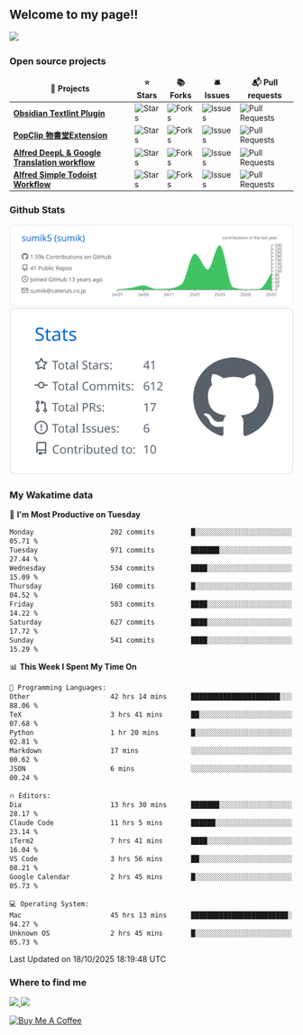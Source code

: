 
<h2>Welcome to my page!!</h2>

![](https://komarev.com/ghpvc/?username=shivase&color=red)

<h3>Open source projects</h3>
<table>
  <thead align="center">
    <tr border: none;>
      <td><b>🎁 Projects</b></td>
      <td><b>⭐ Stars</b></td>
      <td><b>📚 Forks</b></td>
      <td><b>🛎 Issues</b></td>
      <td><b>📬 Pull requests</b></td>
    </tr>
  </thead>
  <tbody>
    <tr>
      <td><a href="https://github.com/shivase/obsidian-textlint"><b>Obsidian Textlint Plugin</b></a></td>
      <td><img alt="Stars" src="https://img.shields.io/github/stars/shivase/obsidian-textlint?style=flat-square&labelColor=343b41"/></td>
      <td><img alt="Forks" src="https://img.shields.io/github/forks/shivase/obsidian-textlint?style=flat-square&labelColor=343b41"/></td>
      <td><img alt="Issues" src="https://img.shields.io/github/issues/shivase/obsidian-textlint?style=flat-square&labelColor=343b41"/></td>
      <td><img alt="Pull Requests" src="https://img.shields.io/github/issues-pr/shivase/obsidian-textlint?style=flat-square&labelColor=343b41"/></td>
    </tr>
    <tr>
      <td><a href="https://github.com/shivase/popclip-monokakido"><b>PopClip 物書堂Extension</b></a></td>
      <td><img alt="Stars" src="https://img.shields.io/github/stars/shivase/popclip-monokakido?style=flat-square&labelColor=343b41"/></td>
      <td><img alt="Forks" src="https://img.shields.io/github/forks/shivase/popclip-monokakido?style=flat-square&labelColor=343b41"/></td>
      <td><img alt="Issues" src="https://img.shields.io/github/issues/shivase/popclip-monokakido?style=flat-square&labelColor=343b41"/></td>
      <td><img alt="Pull Requests" src="https://img.shields.io/github/issues-pr/shivase/popclip-monokakido?style=flat-square&labelColor=343b41"/></td>
    </tr>
    <tr>
      <td><a href="https://github.com/shivase/alfred-workflow-deepl-google-translation"><b>Alfred DeepL & Google Translation workflow</b></a></td>
      <td><img alt="Stars" src="https://img.shields.io/github/stars/shivase/alfred-workflow-deepl-google-translation?style=flat-square&labelColor=343b41"/></td>
      <td><img alt="Forks" src="https://img.shields.io/github/forks/shivase/alfred-workflow-deepl-google-translation?style=flat-square&labelColor=343b41"/></td>
      <td><img alt="Issues" src="https://img.shields.io/github/issues/shivase/alfred-workflow-deepl-google-translation?style=flat-square&labelColor=343b41"/></td>
      <td><img alt="Pull Requests" src="https://img.shields.io/github/issues-pr/shivase/alfred-workflow-deepl-google-translation?style=flat-square&labelColor=343b41"/></td>
    </tr>
    <tr>
      <td><a href="https://github.com/shivase/alfred-simple-todoist"><b>Alfred Simple Todoist Workflow</b></a></td>
      <td><img alt="Stars" src="https://img.shields.io/github/stars/shivase/alfred-simple-todoist?style=flat-square&labelColor=343b41"/></td>
      <td><img alt="Forks" src="https://img.shields.io/github/forks/shivase/alfred-simple-todoist?style=flat-square&labelColor=343b41"/></td>
      <td><img alt="Issues" src="https://img.shields.io/github/issues/shivase/alfred-simple-todoist?style=flat-square&labelColor=343b41"/></td>
      <td><img alt="Pull Requests" src="https://img.shields.io/github/issues-pr/shivase/alfred-simple-todoist?style=flat-square&labelColor=343b41"/></td>
    </tr>
  </tbody>
</table>

<h3>Github Stats</h3>

![](https://raw.githubusercontent.com/shivase/profile-summary-cards/master/profile-summary-card-output/github/0-profile-details.svg)
![](https://raw.githubusercontent.com/shivase/profile-summary-cards/master/profile-summary-card-output/github/3-stats.svg)

<h3>My Wakatime data</h3>

<!--START_SECTION:waka-->
📅 **I'm Most Productive on Tuesday** 

```text
Monday                   202 commits         █░░░░░░░░░░░░░░░░░░░░░░░░   05.71 % 
Tuesday                  971 commits         ███████░░░░░░░░░░░░░░░░░░   27.44 % 
Wednesday                534 commits         ████░░░░░░░░░░░░░░░░░░░░░   15.09 % 
Thursday                 160 commits         █░░░░░░░░░░░░░░░░░░░░░░░░   04.52 % 
Friday                   503 commits         ████░░░░░░░░░░░░░░░░░░░░░   14.22 % 
Saturday                 627 commits         ████░░░░░░░░░░░░░░░░░░░░░   17.72 % 
Sunday                   541 commits         ████░░░░░░░░░░░░░░░░░░░░░   15.29 % 
```


📊 **This Week I Spent My Time On** 

```text
💬 Programming Languages: 
Other                    42 hrs 14 mins      ██████████████████████░░░   88.06 % 
TeX                      3 hrs 41 mins       ██░░░░░░░░░░░░░░░░░░░░░░░   07.68 % 
Python                   1 hr 20 mins        █░░░░░░░░░░░░░░░░░░░░░░░░   02.81 % 
Markdown                 17 mins             ░░░░░░░░░░░░░░░░░░░░░░░░░   00.62 % 
JSON                     6 mins              ░░░░░░░░░░░░░░░░░░░░░░░░░   00.24 % 

🔥 Editors: 
Dia                      13 hrs 30 mins      ███████░░░░░░░░░░░░░░░░░░   28.17 % 
Claude Code              11 hrs 5 mins       ██████░░░░░░░░░░░░░░░░░░░   23.14 % 
iTerm2                   7 hrs 41 mins       ████░░░░░░░░░░░░░░░░░░░░░   16.04 % 
VS Code                  3 hrs 56 mins       ██░░░░░░░░░░░░░░░░░░░░░░░   08.21 % 
Google Calendar          2 hrs 45 mins       █░░░░░░░░░░░░░░░░░░░░░░░░   05.73 % 

💻 Operating System: 
Mac                      45 hrs 13 mins      ████████████████████████░   94.27 % 
Unknown OS               2 hrs 45 mins       █░░░░░░░░░░░░░░░░░░░░░░░░   05.73 % 
```


 Last Updated on 18/10/2025 18:19:48 UTC
<!--END_SECTION:waka-->

<h3>Where to find me</h3>
<p>
  <a href="https://www.twitter.com/sumik5">
    <img src="https://img.shields.io/badge/twitter-%231DA1F2.svg?&style=for-the-badge&logo=twitter&logoColor=white" height=25>
  </a>
  <a href="https://zenn.dev/shivase">
    <img src="https://img.shields.io/badge/-Zenn-03363D.svg?logo=zenn&style=flat-square" height=25>
  </a>
</p>

<p>
  <a href="https://www.buymeacoffee.com/shivase" target="_blank" rel="noreferrer nofollow">
    <img src="https://cdn.buymeacoffee.com/buttons/default-red.png" alt="Buy Me A Coffee" height="30" width="150" >
  </a>
</p>
